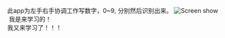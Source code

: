 此app为左手右手协调工作写数字，0~9, 分别然后识别出来。
![Screen show](https://github.com/laymen/Game/blob/master/a.png)
 我是来学习的！  
 我又来学习了！！！
